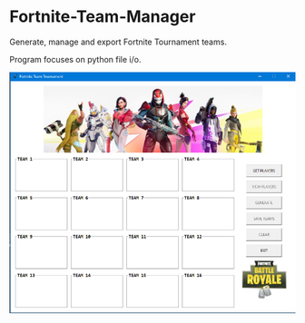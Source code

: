 # Fortnite-Team-Manager
Generate, manage and export Fortnite Tournament teams.

Program focuses on python file i/o.

![Screenshot](sc.png)
